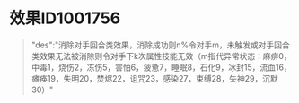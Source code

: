# 效果ID1001756
> "des":"消除对手回合类效果，消除成功则n%令对手m，未触发或对手回合类效果无法被消除则令对手下k次属性技能无效（m指代异常状态：麻痹0，中毒1，烧伤2，冻伤5，害怕6，疲惫7，睡眠8，石化9，冰封15，流血16，瘫痪19，失明20，焚烬22，诅咒23，感染27，束缚28，失神29，沉默30）"
